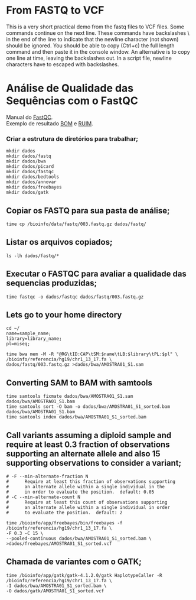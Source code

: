 # From FASTQ to VCF
This is a very short practical demo from the fastq files to VCF files.
Some commands continue on the next line. These commands have backslashes \ in the end of the line to indicate that the newline character (not shown) should be ignored. You should be able to copy (Ctrl+c) the full length command and then paste it in the console window. An alternative is to copy one line at time, leaving the backslashes out. In a script file, newline characters have to escaped with backslashes.

# Análise de Qualidade das Sequências com o FastQC
Manual do [FastQC](https://dnacore.missouri.edu/PDF/FastQC_Manual.pdf).</br>
Exemplo de resultado [BOM](https://www.bioinformatics.babraham.ac.uk/projects/fastqc/good_sequence_short_fastqc.html) e [RUIM](https://www.bioinformatics.babraham.ac.uk/projects/fastqc/bad_sequence_fastqc.html).</br>

### Criar a estrutura de diretórios para trabalhar;
```
mkdir dados
mkdir dados/fastq
mkdir dados/bwa
mkdir dados/picard
mkdir dados/fastqc
mkdir dados/bedtools
mkdir dados/annovar
mkdir dados/freebayes
mkdir dados/gatk
```


## Copiar os FASTQ para sua pasta de análise;
```
time cp /bioinfo/data/fastq/003.fastq.gz dados/fastq/
```

## Listar os arquivos copiados;
```
ls -lh dados/fastq/*
```

## Executar o FASTQC para avaliar a qualidade das sequencias produzidas;
```
time fastqc -o dados/fastqc dados/fastq/003.fastq.gz
```
## Lets go to your home directory

```
cd ~/
name=sample_name;
library=library_name;
pl=miseq;

time bwa mem -M -R "@RG\tID:CAP\tSM:$name\tLB:$library\tPL:$pl" \
/bioinfo/referencia/hg19/chr1_13_17.fa \
dados/fastq/003.fastq.gz >dados/bwa/AMOSTRA01_S1.sam
```

## Converting SAM to BAM with samtools
```
time samtools fixmate dados/bwa/AMOSTRA01_S1.sam dados/bwa/AMOSTRA01_S1.bam
time samtools sort -O bam -o dados/bwa/AMOSTRA01_S1_sorted.bam dados/bwa/AMOSTRA01_S1.bam
time samtools index dados/bwa/AMOSTRA01_S1_sorted.bam
```


## Call variants assuming a diploid sample and require at least 0.3 fraction of observations supporting an alternate allele and also 15 supporting observations to consider a variant;

```
# -F --min-alternate-fraction N
#      Require at least this fraction of observations supporting
#      an alternate allele within a single individual in the
#      in order to evaluate the position.  default: 0.05
# -C --min-alternate-count N
#      Require at least this count of observations supporting
#      an alternate allele within a single individual in order
#      to evaluate the position.  default: 2

time /bioinfo/app/freebayes/bin/freebayes -f /bioinfo/referencia/hg19/chr1_13_17.fa \
-F 0.3 -C 15 \
--pooled-continuous dados/bwa/AMOSTRA01_S1_sorted.bam \
>dados/freebayes/AMOSTRA01_S1_sorted.vcf
```

## Chamada de variantes com o GATK;
```
time /bioinfo/app/gatk/gatk-4.1.2.0/gatk HaplotypeCaller -R /bioinfo/referencia/hg19/chr1_13_17.fa \
-I dados/bwa/AMOSTRA01_S1_sorted.bam \
-O dados/gatk/AMOSTRA01_S1_sorted.vcf
